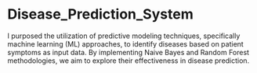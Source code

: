 # Disease_Prediction_System
I purposed the utilization of predictive modeling techniques, specifically machine learning (ML) approaches, to identify diseases based on patient symptoms as input data. By implementing Naive Bayes and Random Forest methodologies, we aim to explore their effectiveness in disease prediction.
